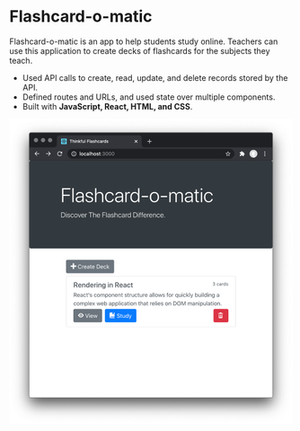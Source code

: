 # Flashcard-o-matic

Flashcard-o-matic is an app to help students study online. Teachers can use this application to create decks of flashcards for the subjects they teach.

* Used API calls to create, read, update, and delete records stored by the API.
*	Defined routes and URLs, and used state over multiple components.
*	Built with **JavaScript, React, HTML, and CSS**.

![home page](img/home.png)

